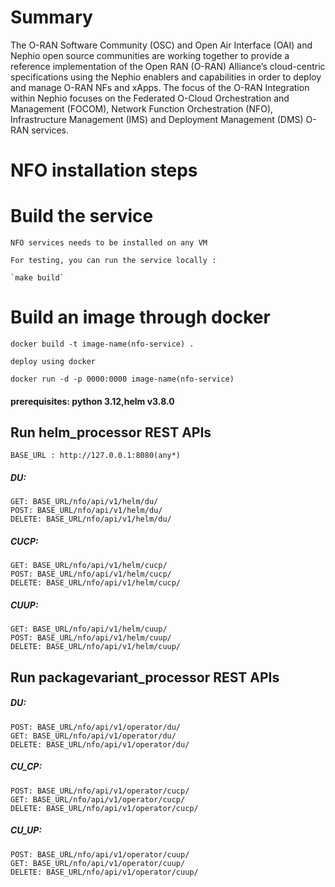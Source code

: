 # Summary
The O-RAN Software Community (OSC) and Open Air Interface (OAI) and Nephio open source communities are working together to provide a reference implementation of the Open RAN (O-RAN) Alliance’s cloud-centric specifications using the Nephio enablers and capabilities in order to deploy and manage O-RAN NFs and xApps. The focus of the O-RAN Integration within Nephio focuses on the Federated O-Cloud Orchestration and Management (FOCOM), Network Function Orchestration (NFO), Infrastructure Management (IMS) and Deployment Management (DMS) O-RAN services.

# NFO installation steps

# Build the service

    NFO services needs to be installed on any VM
    
    For testing, you can run the service locally :

    `make build`
    
# Build an image through docker
    
    docker build -t image-name(nfo-service) .
    
    deploy using docker
    
    docker run -d -p 0000:0000 image-name(nfo-service)

#### prerequisites: python 3.12,helm v3.8.0

## Run helm_processor REST APIs

    BASE_URL : http://127.0.0.1:8080(any*)

##### DU:

    GET: BASE_URL/nfo/api/v1/helm/du/ 
    POST: BASE_URL/nfo/api/v1/helm/du/  
    DELETE: BASE_URL/nfo/api/v1/helm/du/ 

##### CUCP:

    GET: BASE_URL/nfo/api/v1/helm/cucp/
    POST: BASE_URL/nfo/api/v1/helm/cucp/
    DELETE: BASE_URL/nfo/api/v1/helm/cucp/

##### CUUP:

    GET: BASE_URL/nfo/api/v1/helm/cuup/
    POST: BASE_URL/nfo/api/v1/helm/cuup/
    DELETE: BASE_URL/nfo/api/v1/helm/cuup/


## Run packagevariant_processor REST APIs

##### DU:

    POST: BASE_URL/nfo/api/v1/operator/du/
    GET: BASE_URL/nfo/api/v1/operator/du/
    DELETE: BASE_URL/nfo/api/v1/operator/du/

##### CU_CP:

    POST: BASE_URL/nfo/api/v1/operator/cucp/
    GET: BASE_URL/nfo/api/v1/operator/cucp/
    DELETE: BASE_URL/nfo/api/v1/operator/cucp/

##### CU_UP:

    POST: BASE_URL/nfo/api/v1/operator/cuup/
    GET: BASE_URL/nfo/api/v1/operator/cuup/
    DELETE: BASE_URL/nfo/api/v1/operator/cuup/